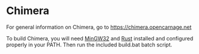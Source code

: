 # Chimera

For general information on Chimera, go to https://chimera.opencarnage.net

To build Chimera, you will need [MinGW32](http://www.mingw.org/) and [Rust](https://www.rust-lang.org) installed and
configured properly in your PATH. Then run the included build.bat batch script.
